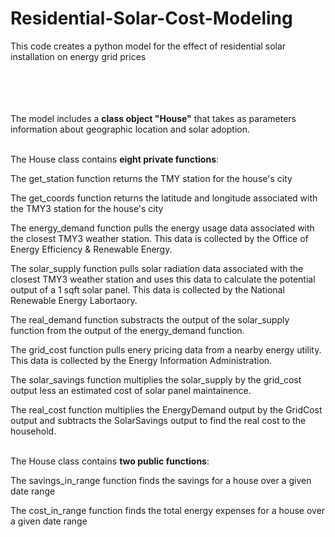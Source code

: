 # Residential-Solar-Cost-Modeling
This code creates a python model for the effect of residential solar installation on energy grid prices <br /><br /><br /><br /><br />


The model includes a **class object "House"** that takes as parameters information about geographic location and solar adoption.<br /><br />

The House class contains **eight private functions**:

The get_station function returns the TMY station for the house's city

The get_coords function returns the latitude and longitude associated with the TMY3 station for the house's city

The energy_demand function pulls the energy usage data associated with the closest TMY3 weather station. This data is collected by the Office of Energy Efficiency 
& Renewable Energy. 

The solar_supply function pulls solar radiation data associated with the closest TMY3 weather station and uses this data to calculate the potential output of a 
1 sqft solar panel. This data is collected by the National Renewable Energy Labortaory.

The real_demand function substracts the output of the solar_supply function from the output of the energy_demand function.

The grid_cost function pulls enery pricing data from a nearby energy utility. This data is collected by the Energy Information Administration.

The solar_savings function multiplies the solar_supply by the grid_cost output less an estimated cost of solar panel maintainence.

The real_cost function multiplies the EnergyDemand output by the GridCost output and subtracts the SolarSavings output to find the real cost to the household. <br /><br />


The House class contains **two public functions**:

The savings_in_range function finds the savings for a house over a given date range

The cost_in_range function finds the total energy expenses for a house over a given date range



